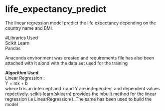 # life_expectancy_predict
The linear regression model predict the life expectancy depending on the country name and BMI.</br>

#Libraries Used</br>
Scikit Learn</br>
Pandas</br>

Anaconda environment was created and requirements file has also been attached with it alond with the data set used for the training

<b>Algorithm Used</b><br>
Linear Regression : </br>
Y = mx + b </br>
where b is an intercept and x and Y are independent and dependent values repectively.
scikit-learn(sklearn) provides the inbuilt method for the linear regression i.e LinearRegression()..The same has been used to build the model
